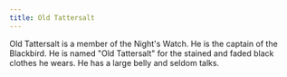 ```yaml
---
title: Old Tattersalt
---
```


Old Tattersalt is a member of the Night's Watch. He is the captain of the Blackbird. He is named "Old Tattersalt" for the stained and faded black clothes he wears. He has a large belly and seldom talks. 


